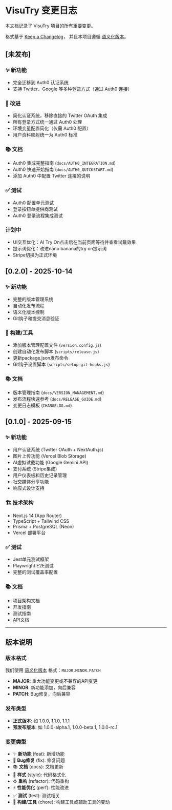 # VisuTry 变更日志

本文档记录了 VisuTry 项目的所有重要变更。

格式基于 [Keep a Changelog](https://keepachangelog.com/zh-CN/1.0.0/)，
并且本项目遵循 [语义化版本](https://semver.org/lang/zh-CN/)。

## [未发布]

### ✨ 新功能
- 完全迁移到 Auth0 认证系统
- 支持 Twitter、Google 等多种登录方式（通过 Auth0 连接）

### 🔧 改进
- 简化认证系统，移除直接的 Twitter OAuth 集成
- 所有登录方式统一通过 Auth0 处理
- 环境变量配置简化（仅需 Auth0 配置）
- 用户资料映射统一为 Auth0 标准

### 📚 文档
- Auth0 集成完整指南 (`docs/AUTH0_INTEGRATION.md`)
- Auth0 快速开始指南 (`docs/AUTH0_QUICKSTART.md`)
- 添加 Auth0 中配置 Twitter 连接的说明

### ✅ 测试
- Auth0 配置单元测试
- 登录按钮单提供商测试
- Auth0 登录流程集成测试

### 计划中
- UI交互优化：AI Try On点击后在当前页面等待并查看试戴效果
- 提示词优化：改进nano banana的try on提示词
- Stripe切换为正式环境

## [0.2.0] - 2025-10-14

### ✨ 新功能
- 完整的版本管理系统
- 自动化发布流程
- 语义化版本控制
- Git钩子和提交消息验证

### 🔧 构建/工具
- 添加版本管理配置文件 (`version.config.js`)
- 创建自动化发布脚本 (`scripts/release.js`)
- 更新package.json发布命令
- Git钩子设置脚本 (`scripts/setup-git-hooks.js`)

### 📚 文档
- 版本管理指南 (`docs/VERSION_MANAGEMENT.md`)
- 发布流程快速参考 (`docs/RELEASE_GUIDE.md`)
- 变更日志模板 (`CHANGELOG.md`)

## [0.1.0] - 2025-09-15

### ✨ 新功能
- 用户认证系统 (Twitter OAuth + NextAuth.js)
- 图片上传功能 (Vercel Blob Storage)
- AI虚拟试戴功能 (Google Gemini API)
- 支付系统 (Stripe集成)
- 用户仪表板和历史记录管理
- 社交媒体分享功能
- 响应式设计支持

### 🏗️ 技术架构
- Next.js 14 (App Router)
- TypeScript + Tailwind CSS
- Prisma + PostgreSQL (Neon)
- Vercel 部署平台

### ✅ 测试
- Jest单元测试框架
- Playwright E2E测试
- 完整的测试覆盖率配置

### 📚 文档
- 项目架构文档
- 开发指南
- 测试指南
- API文档

---

## 版本说明

### 版本格式
我们使用 [语义化版本](https://semver.org/lang/zh-CN/) 格式：`MAJOR.MINOR.PATCH`

- **MAJOR**: 重大功能变更或不兼容的API变更
- **MINOR**: 新功能添加，向后兼容
- **PATCH**: Bug修复，向后兼容

### 发布类型
- **正式版本**: 如 1.0.0, 1.1.0, 1.1.1
- **预发布版本**: 如 1.0.0-alpha.1, 1.0.0-beta.1, 1.0.0-rc.1

### 变更类型
- ✨ **新功能** (feat): 新增功能
- 🐛 **Bug修复** (fix): 修复问题
- 📚 **文档** (docs): 文档更新
- 💄 **样式** (style): 代码格式化
- ♻️ **重构** (refactor): 代码重构
- ⚡ **性能优化** (perf): 性能改进
- ✅ **测试** (test): 测试相关
- 🔧 **构建/工具** (chore): 构建工具或辅助工具的变动

